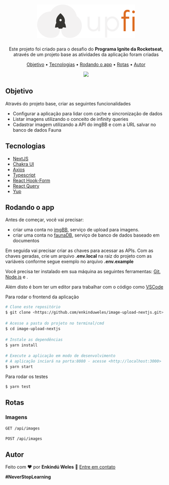 <h1 align="center">
  <img src='./public/logo.svg'/>
</h1>

<p align="center">Este projeto foi criado para o desafio do <strong> Programa Ignite da Rocketseat,</strong> através de um projeto base as atividades da aplicação foram criadas</p>

<p align="center">
 <a href="#objetivo">Objetivo</a> •
 <a href="#tecnologias">Tecnologias</a> • 
 <a href="#rodando-o-app">Rodando o app</a> •
 <a href="#rotas">Rotas</a> •
 <a href="#autor">Autor</a>
</p>

<p align="center">
  <img src="https://media.giphy.com/media/ozhndgbfqGbVJdmu0i/giphy.gif" />
</p>

## Objetivo

Através do projeto base, criar as seguintes funcionalidades

- Configurar a aplicação para lidar com cache e sincronização de dados
- Listar imagens utilizando o conceito de infinity queries
- Cadastrar imagem utilizando a API do imgBB e com a URL salvar no banco de dados Fauna

## Tecnologias

- [NextJS](https://nextjs.org/)
- [Chakra UI](https://chakra-ui.com/)
- [Axios](https://axios-http.com)
- [Typescript](https://www.typescriptlang.org/)
- [React Hook-Form](https://react-hook-form.com/)
- [React Query](https://react-query-v2.tanstack.com/)
- [Yup](https://github.com/jquense/yup)

## Rodando o app

Antes de começar, você vai precisar:
- criar uma conta no [imgBB](https://imgbb.com/), serviço de upload para imagens.
- criar uma conta no [faunaDB](https://fauna.com/), serviço de banco de dados baseado em documentos

Em seguida vai precisar criar as chaves para acessar as APIs. Com as chaves geradas, crie um arquivo **.env.local** na raiz do projeto com as variáveis conforme segue exemplo no arquivo **.env.example**

Você precisa ter instalado em sua máquina as seguintes ferramentas: [Git](https://git-scm.com), [Node.js](https://nodejs.org/en/) e .

Além disto é bom ter um editor para trabalhar com o código como [VSCode](https://code.visualstudio.com/)

Para rodar o frontend da aplicação

```bash
# Clone este repositório
$ git clone <https://github.com/enkinduweles/image-upload-nextjs.git>

# Acesse a pasta do projeto no terminal/cmd
$ cd image-upload-nextjs

# Instale as dependências
$ yarn install

# Execute a aplicação em modo de desenvolvimento
# A aplicação inciará na porta:8080 - acesse <http://localhost:3000>
$ yarn start
```

Para rodar os testes

```bash
$ yarn test
```

## Rotas

### Imagens

```
GET /api/images

POST /api/images
```

## Autor

Feito com ❤️ por **Enkindú Weles** 👋 [Entre em contato](https://www.linkedin.com/in/enkindu-weles/)

**#NeverStopLearning**
